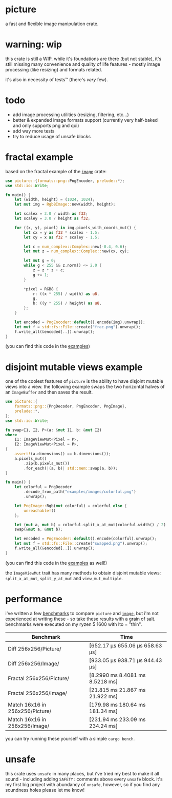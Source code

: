 # picture
a fast and flexible image manipulation crate.

# warning: wip
this crate is still a WIP. while it's foundations are there (but not stable), it's still missing
many convenience and quality of life features - mostly image processing (like resizing) and formats
related.

it's also in necessity of tests™ (there's _very_ few).

# todo
- add image processing utilities (resizing, filtering, etc...)
- better & expanded image formats support (currently very half-baked and only supports png and qoi)
- add way more tests
- try to reduce usage of unsafe blocks

# fractal example
based on the fractal example of the [`image`](https://crates.io/crates/image) crate:
```rust
use picture::{formats::png::PngEncoder, prelude::*};
use std::io::Write;

fn main() {
    let (width, height) = (1024, 1024);
    let mut img = Rgb8Image::new(width, height);

    let scalex = 3.0 / width as f32;
    let scaley = 3.0 / height as f32;

    for ((x, y), pixel) in img.pixels_with_coords_mut() {
        let cx = y as f32 * scalex - 1.5;
        let cy = x as f32 * scaley - 1.5;

        let c = num_complex::Complex::new(-0.4, 0.6);
        let mut z = num_complex::Complex::new(cx, cy);

        let mut g = 0;
        while g < 255 && z.norm() <= 2.0 {
            z = z * z + c;
            g += 1;
        }

        *pixel = RGB8 {
            r: ((x * 255) / width) as u8,
            g,
            b: ((y * 255) / height) as u8,
        };
    }

    let encoded = PngEncoder::default().encode(img).unwrap();
    let mut f = std::fs::File::create("frac.png").unwrap();
    f.write_all(&encoded[..]).unwrap();
}
```
(you can find this code in the [examples](examples/fractal.rs))

# disjoint mutable views example
one of the coolest features of `picture` is the ability to have disjoint mutable views into a view.
the following example swaps the two horizontal halves of an `ImageBuffer` and then saves the result.
```rust
use picture::{
    formats::png::{PngDecoder, PngEncoder, PngImage},
    prelude::*,
};
use std::io::Write;

fn swap<I1, I2, P>(a: &mut I1, b: &mut I2)
where
    I1: ImageViewMut<Pixel = P>,
    I2: ImageViewMut<Pixel = P>,
{
    assert!(a.dimensions() == b.dimensions());
    a.pixels_mut()
        .zip(b.pixels_mut())
        .for_each(|(a, b)| std::mem::swap(a, b));
}

fn main() {
    let colorful = PngDecoder
        .decode_from_path("examples/images/colorful.png")
        .unwrap();

    let PngImage::Rgb(mut colorful) = colorful else {
        unreachable!()
    };

    let (mut a, mut b) = colorful.split_x_at_mut(colorful.width() / 2).unwrap();
    swap(&mut a, &mut b);

    let encoded = PngEncoder::default().encode(colorful).unwrap();
    let mut f = std::fs::File::create("swapped.png").unwrap();
    f.write_all(&encoded[..]).unwrap();
}
```
(you can find this code in the [examples](examples/swap.rs) as well!)

the `ImageViewMut` trait has many methods to obtain disjoint mutable views: `split_x_at_mut`, 
`split_y_at_mut` and `view_mut_multiple`.

# performance
i've written a few [benchmarks](benches/picture_bench.rs) to compare `picture` and 
[`image`](https://crates.io/crates/image), but i'm not experienced at writing these - so take these
results with a grain of salt. benchmarks were executed on my ryzen 5 1600 with lto = "thin".

| Benchmark                       | Time                            |
| ------------------------------- | ------------------------------- |
| Diff 256x256/Picture/           | [652.17 µs 655.06 µs 658.63 µs] |
| Diff 256x256/Image/             | [933.05 µs 938.71 µs 944.43 µs] |
| Fractal 256x256/Picture/        | [8.2990 ms 8.4081 ms 8.5218 ms] |
| Fractal 256x256/Image/          | [21.815 ms 21.867 ms 21.922 ms] |
| Match 16x16 in 256x256/Picture/ | [179.98 ms 180.64 ms 181.34 ms] |
| Match 16x16 in 256x256/Image/   | [231.94 ms 233.09 ms 234.24 ms] |

you can try running these yourself with a simple `cargo bench`.

# unsafe
this crate uses `unsafe` in many places, but i've tried my best to make it all sound - including
adding `SAFETY:` comments above every `unsafe` block. it's my first big project with abundancy of
`unsafe`, however, so if you find any soundness holes please let me know!
